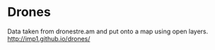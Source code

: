 # Drones
Data taken from dronestre.am and put onto a map using open layers.  
http://imp1.github.io/drones/
